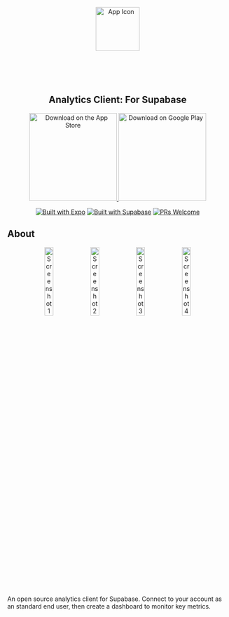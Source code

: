 <p align="center">
  <a href="https://apps.apple.com/app/apple-store/id1612680145?pt=117925864&ct=rm&mt=8" style="width: 170px; height: 170px; border-radius: 22%; overflow: hidden; display: inline-block; vertical-align: middle;">
    <img src="https://github.com/aarich/charts-for-supabase/raw/master/assets/images/icon512.png" width="100" heigth="100" alt="App Icon">
  </a>

  <h2 align="center">Analytics Client: For Supabase</h2>
</p>

<div align="center">
  <a href="https://apps.apple.com/app/apple-store/id1612680145?pt=117925864&ct=readme&mt=8">
    <img alt="Download on the App Store" title="App Store" src="https://github.com/aarich/charts-for-supabase/raw/master/assets/images/downloadOnAppStore.png" width="200">
  </a>
  <a href="https://play.google.com/store/apps/details?id=rich.alex.sbcharts">
    <img alt="Download on Google Play" title="Play Store" src="https://github.com/aarich/charts-for-supabase/raw/master/assets/images/getItOnGooglePlay.png" width="200">
  </a>
  <br>

[![Built with Expo](https://img.shields.io/badge/Built%20with%20Expo-informational.svg?style=flat-square&logo=EXPO)](https://github.com/expo/expo)
[![Built with Supabase](https://img.shields.io/badge/Built%20with%20Supabase-informational.svg?style=flat-square&logo=SUPABASE)](https://supabase.com)
[![PRs Welcome](https://img.shields.io/badge/PRs-Welcome-informational.svg?style=flat-square)](https://github.com/aarich/charts-for-supabase/pulls)

</div>

## About

<p align="center">
    <img alt="Screenshot 1" src="https://github.com/aarich/charts-for-supabase/raw/master/assets/images/screenshot0.png" width="20%">
    <img alt="Screenshot 2" src="https://github.com/aarich/charts-for-supabase/raw/master/assets/images/screenshot1.png" width="20%">
    <img alt="Screenshot 3" src="https://github.com/aarich/charts-for-supabase/raw/master/assets/images/screenshot2.png" width="20%">
    <img alt="Screenshot 4" src="https://github.com/aarich/charts-for-supabase/raw/master/assets/images/screenshot3.png" width="20%">
</p>

An open source analytics client for Supabase. Connect to your account as an standard end user, then create a dashboard to monitor key metrics.
